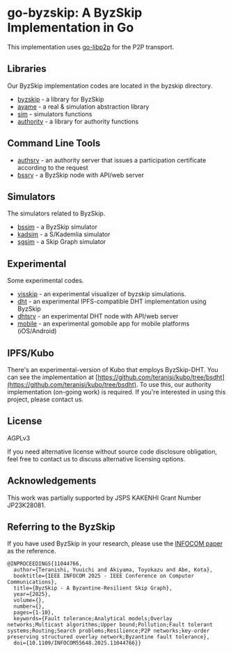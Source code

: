 # go-byzskip: A ByzSkip Implementation in Go

This implementation uses [go-libp2p](https://github.com/libp2p/go-libp2p) for the P2P transport.

## Libraries

Our ByzSkip implementation codes are located in the byzskip directory.

* [byzskip](byzskip) - a library for ByzSkip 
* [ayame](ayame) - a real & simulation abstraction library
* [sim](sim) - simulators functions
* [authority](authority) - a library for authority functions

## Command Line Tools

* [authsrv](cmd/authsrv) - an authority server that issues a participation certificate according to the request
* [bssrv](cmd/bssrv) - a ByzSkip node with API/web server

## Simulators

The simulators related to ByzSkip.

* [bssim](simulators/bssim) - a ByzSkip simulator
* [kadsim](simulators/kadsim) - a S/Kademlia simulator
* [sgsim](simulators/sgsim) - a Skip Graph simulator

## Experimental

Some experimental codes.

* [visskip](simulators/visskip) - an experimental visualizer of byzskip simulations.
* [dht](dht) - an experimental IPFS-compatible DHT implementation using ByzSkip
* [dhtsrv](cmd/dhtsrv) - an experimental DHT node with API/web server
* [mobile](mobile) - an experimental gomobile app for mobile platforms (iOS/Android)

## IPFS/Kubo

There's an experimental-version of Kubo that employs ByzSkip-DHT.
You can see the implementation at [https://github.com/teranisi/kubo/tree/bsdht](https://github.com/teranisi/kubo/tree/bsdht).
To use this, our authority implementation (on-going work) is required. If you're interested in using this project, please contact us.

## License

AGPLv3

If you need alternative license without source code disclosure obligation, feel free to contact us to discuss alternative licensing options.

## Acknowledgements

This work was partially supported by JSPS KAKENHI Grant Number JP23K28081.

## Referring to the ByzSkip
If you have used ByzSkip in your research, please use the [INFOCOM paper](https://ieeexplore.ieee.org/document/11044766) as the reference.

```
@INPROCEEDINGS{11044766,
  author={Teranishi, Yuuichi and Akiyama, Toyokazu and Abe, Kota},
  booktitle={IEEE INFOCOM 2025 - IEEE Conference on Computer Communications}, 
  title={ByzSkip - A Byzantine-Resilient Skip Graph}, 
  year={2025},
  volume={},
  number={},
  pages={1-10},
  keywords={Fault tolerance;Analytical models;Overlay networks;Multicast algorithms;Upper bound;Pollution;Fault tolerant systems;Routing;Search problems;Resilience;P2P networks;key-order preserving structured overlay network;Byzantine fault tolerance},
  doi={10.1109/INFOCOM55648.2025.11044766}}
```
